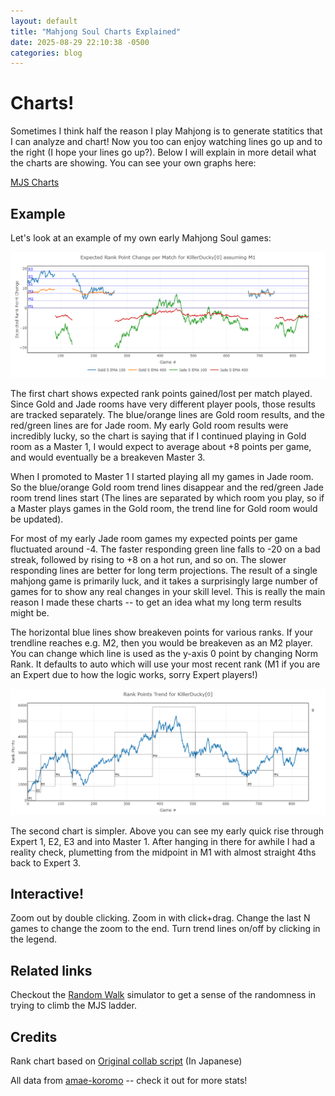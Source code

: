 ```yaml
---
layout: default
title: "Mahjong Soul Charts Explained"
date: 2025-08-29 22:10:38 -0500
categories: blog
---
```


# Charts!

Sometimes I think half the reason I play Mahjong is to generate statitics that I can analyze and chart! Now you too can enjoy watching lines go up and to the right (I hope your lines go up?). Below I will explain in more detail what the charts are showing. You can see your own graphs here:

[MJS Charts](/mahjong/mjs_stats.html)

## Example

Let's look at an example of my own early Mahjong Soul games:

![Image](/assets/images/kd_exp_rank_pts.png)

The first chart shows expected rank points gained/lost per match played. Since Gold and Jade rooms have very different player pools, those results are tracked separately. The blue/orange lines are Gold room results, and the red/green lines are for Jade room. My early Gold room results were incredibly lucky, so the chart is saying that if I continued playing in Gold room as a Master 1, I would expect to average about +8 points per game, and would eventually be a breakeven Master 3.

When I promoted to Master 1 I started playing all my games in Jade room. So the blue/orange Gold room trend lines disappear and the red/green Jade room trend lines start (The lines are separated by which room you play, so if a Master plays games in the Gold room, the trend line for Gold room would be updated).

For most of my early Jade room games my expected points per game fluctuated around -4. The faster responding green line falls to -20 on a bad streak, followed by rising to +8 on a hot run, and so on. The slower responding lines are better for long term projections. The result of a single mahjong game is primarily luck, and it takes a surprisingly large number of games for to show any real changes in your skill level. This is really the main reason I made these charts -- to get an idea what my long term results might be.

The horizontal blue lines show breakeven points for various ranks. If your trendline reaches e.g. M2, then you would be breakeven as an M2 player. You can change which line is used as the y-axis 0 point by changing Norm Rank. It defaults to auto which will use your most recent rank (M1 if you are an Expert due to how the logic works, sorry Expert players!)

![Image](/assets/images/kd_rank_trend.png)

The second chart is simpler. Above you can see my early quick rise through Expert 1, E2, E3 and into Master 1. After hanging in there for awhile I had a reality check, plumetting from the midpoint in M1 with almost straight 4ths back to Expert 3.

## Interactive!

Zoom out by double clicking. Zoom in with click+drag. Change the last N games to change the zoom to the end. Turn trend lines on/off by clicking in the legend.

## Related links

Checkout the [Random Walk](random_walk.html) simulator to get a sense of the randomness in trying to climb the MJS ladder.

## Credits

Rank chart based on [Original collab script](https://colab.research.google.com/drive/1puwnp-_k3aHV8trHYInX9HGsBgnJ-hYY#scrollTo=Uoyjy8mCJ21c) (In Japanese)

All data from [amae-koromo](https://amae-koromo.sapk.ch) -- check it out for more stats!

